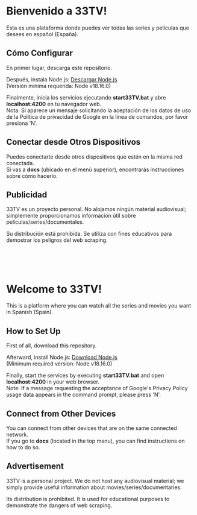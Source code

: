 # Bienvenido a 33TV!

Esta es una plataforma donde puedes ver todas las series y películas que desees en español (España).

## Cómo Configurar

En primer lugar, descarga este repositorio.

Después, instala Node.js: [Descargar Node.js](https://nodejs.org/en/download)  
(Versión mínima requerida: Node v18.16.0)

Finalmente, inicia los servicios ejecutando **start33TV.bat** y abre **localhost:4200** en tu navegador web.
<br>
Nota: Si aparece un mensaje solicitando la aceptación de los datos de uso de la Política de privacidad de Google en la línea de comandos, por favor presiona 'N'.

## Conectar desde Otros Dispositivos

Puedes conectarte desde otros dispositivos que estén en la misma red conectada. 
<br>
Si vas a **docs** (ubicado en el menú superior), encontrarás instrucciones sobre cómo hacerlo.

## Publicidad

33TV es un proyecto personal. No alojamos ningún material audiovisual; simplemente proporcionamos información útil sobre películas/series/documentales.

Su distribución está prohibida. Se utiliza con fines educativos para demostrar los peligros del web scraping.



<br><br><br>

# Welcome to 33TV!

This is a platform where you can watch all the series and movies you want in Spanish (Spain).

## How to Set Up

First of all, download this repository.

Afterward, install Node.js: [Download Node.js](https://nodejs.org/en/download)  
(Minimum required version: Node v18.16.0)

Finally, start the services by executing **start33TV.bat** and open **localhost:4200** in your web browser.
<br>
Note: If a message requesting the acceptance of Google's Privacy Policy usage data appears in the command prompt, please press 'N'.

## Connect from Other Devices

You can connect from other devices that are on the same connected network. 
<br>
If you go to **docs** (located in the top menu), you can find instructions on how to do so.

## Advertisement

33TV is a personal project. We do not host any audiovisual material; we simply provide useful information about movies/series/documentaries.

Its distribution is prohibited. It is used for educational purposes to demonstrate the dangers of web scraping.
